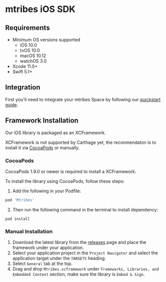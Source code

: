 # mtribes iOS SDK

## Requirements

- Minimum OS versions supported
  - iOS 10.0
  - tvOS 10.0
  - macOS 10.12
  - watchOS 3.0
- Xcode 11.0+
- Swift 5.1+

## Integration

First you'll need to integrate your mtribes Space by following our
[quickstart guide](https://mtribes.com/org/_space/developer).

## Framework Installation

Our iOS library is packaged as an XCFramework.

XCFramework is not supported by Carthage yet, the reconmendaton is to install it
via [CocoaPods](https://cocoapods.org) or manually.

### CocoaPods

CocoaPods 1.9.0 or newer is required to install a XCFramework.

To install the library using CocoaPods, follow these steps:

1. Add the following in your Podfile:

```ruby
pod 'Mtribes'
```

2. Then run the following command in the terminal to install dependency:

```shell
pod install
```

### Manual Installation

1. Download the latest library from the
   [releases](https://github.com/mtribes/client-ios/releases) page and place the
   framework under your application.
1. Select your application project in the `Project Navigator` and select the
   application target under the `TARGETS` heading.
1. Select `General` tab at the top.
1. Drag and drop `Mtribes.xcframework` under
   `Frameworks, Libraries, and Embedded Content` section, make sure the library
   is `Embed & Sign`.

